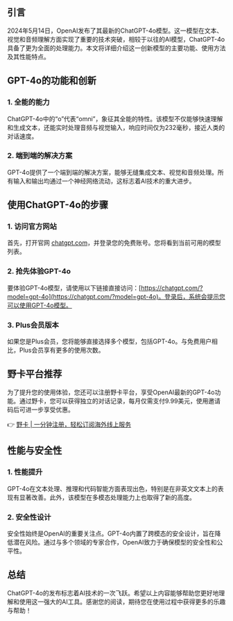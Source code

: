## 引言

2024年5月14日，OpenAI发布了其最新的ChatGPT-4o模型。这一模型在文本、视觉和音频理解方面实现了重要的技术突破，相较于以往的AI模型，ChatGPT-4o具备了更为全面的处理能力。本文将详细介绍这一创新模型的主要功能、使用方法及其性能特点。

## GPT-4o的功能和创新

### 1. 全能的能力

ChatGPT-4o中的“o”代表“omni”，象征其全能的特性。该模型不仅能够快速理解和生成文本，还能实时处理音频与视觉输入，响应时间仅为232毫秒，接近人类的对话速度。

### 2. 端到端的解决方案

GPT-4o提供了一个端到端的解决方案，能够无缝集成文本、视觉和音频处理。所有输入和输出均通过一个神经网络流动，这标志着AI技术的重大进步。

## 使用ChatGPT-4o的步骤

### 1. 访问官方网站

首先，打开官网 [chatgpt.com](https://chatgpt.com)，并登录您的免费账号。您将看到当前可用的模型列表。

### 2. 抢先体验GPT-4o

要体验GPT-4o模型，请使用以下链接直接访问：[https://chatgpt.com/?model=gpt-4o](https://chatgpt.com/?model=gpt-4o)。登录后，系统会提示您可以使用GPT-4o模型。

### 3. Plus会员版本

如果您是Plus会员，您将能够直接选择多个模型，包括GPT-4o。与免费用户相比，Plus会员享有更多的使用次数。

## 野卡平台推荐

为了提升您的使用体验，您还可以注册野卡平台，享受OpenAI最新的GPT-4o功能。通过野卡，您可以获得独立的对话记录，每月仅需支付9.99美元，使用邀请码后可进一步享受优惠。

👉 [野卡 | 一分钟注册，轻松订阅海外线上服务](https://bit.ly/bewildcard)

## 性能与安全性

### 1. 性能提升

GPT-4o在文本处理、推理和代码智能方面表现出色，特别是在非英文文本上的表现有显著改善。此外，该模型在多模态处理能力上也取得了新的高度。

### 2. 安全性设计

安全性始终是OpenAI的重要关注点。GPT-4o内置了跨模态的安全设计，旨在降低潜在风险。通过与多个领域的专家合作，OpenAI致力于确保模型的安全性和公平性。

## 总结

ChatGPT-4o的发布标志着AI技术的一次飞跃。希望以上内容能够帮助您更好地理解和使用这一强大的AI工具。感谢您的阅读，期待您在使用过程中获得更多的乐趣与帮助！